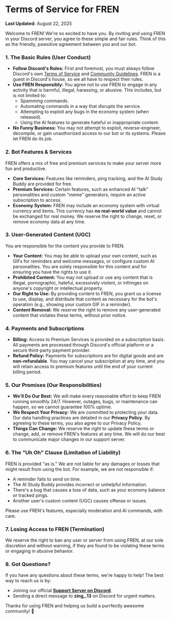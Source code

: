 # **Terms of Service for FREN**

**Last Updated:** August 22, 2025

Welcome to FREN\! We're so excited to have you. By inviting and using FREN in your Discord server, you agree to these simple and fair rules. Think of this as the friendly, pawsitive agreement between you and our bot.

### **1\. The Basic Rules (User Conduct)**

* **Follow Discord's Rules:** First and foremost, you must always follow Discord's own [Terms of Service](https://discord.com/terms) and [Community Guidelines](https://discord.com/guidelines). FREN is a guest in Discord's house, so we all have to respect their rules.  
* **Use FREN Responsibly:** You agree not to use FREN to engage in any activity that is harmful, illegal, harassing, or abusive. This includes, but is not limited to:  
  * Spamming commands.  
  * Automating commands in a way that disrupts the service.  
  * Attempting to exploit any bugs in the economy system (when released).  
  * Using the AI features to generate hateful or inappropriate content.  
* **No Funny Business:** You may not attempt to exploit, reverse-engineer, decompile, or gain unauthorized access to our bot or its systems. Please let FREN do its job.

### **2\. Bot Features & Services**

FREN offers a mix of free and premium services to make your server more fun and productive.

* **Core Services:** Features like reminders, ping tracking, and the AI Study Buddy are provided for free.  
* **Premium Services:** Certain features, such as enhanced AI "talk" personalities and custom "meme" generators, require an active subscription to access.  
* **Economy System:** FREN may include an economy system with virtual currency and items. This currency has **no real-world value** and cannot be exchanged for real money. We reserve the right to change, reset, or remove economy data at any time.

### **3\. User-Generated Content (UGC)**

You are responsible for the content you provide to FREN.

* **Your Content:** You may be able to upload your own content, such as GIFs for reminders and welcome messages, or configure custom AI personalities. You are solely responsible for this content and for ensuring you have the rights to use it.  
* **Prohibited Content:** You may not upload or use any content that is illegal, pornographic, hateful, excessively violent, or infringes on anyone's copyright or intellectual property.  
* **Our Right to Use:** By providing content to FREN, you grant us a license to use, display, and distribute that content as necessary for the bot's operation (e.g., showing your custom GIF in a reminder).  
* **Content Removal:** We reserve the right to remove any user-generated content that violates these terms, without prior notice.

### **4\. Payments and Subscriptions**

* **Billing:** Access to Premium Services is provided on a subscription basis. All payments are processed through Discord's official platform or a secure third-party payment provider.  
* **Refund Policy:** Payments for subscriptions are for digital goods and are **non-refundable**. You may cancel your subscription at any time, and you will retain access to premium features until the end of your current billing period.

### **5\. Our Promises (Our Responsibilities)**

* **We'll Do Our Best:** We will make every reasonable effort to keep FREN running smoothly 24/7. However, outages, bugs, or maintenance can happen, so we cannot guarantee 100% uptime.  
* **We Respect Your Privacy:** We are committed to protecting your data. Our data handling practices are detailed in our **Privacy Policy**. By agreeing to these terms, you also agree to our Privacy Policy.  
* **Things Can Change:** We reserve the right to update these terms or change, add, or remove FREN's features at any time. We will do our best to communicate major changes in our support server.

### **6\. The "Uh Oh" Clause (Limitation of Liability)**

FREN is provided "as is." We are not liable for any damages or losses that might result from using the bot. For example, we are not responsible if:

* A reminder fails to send on time.  
* The AI Study Buddy provides incorrect or unhelpful information.  
* There's a bug that causes a loss of data, such as your economy balance or tracked pings.  
* Another user's custom content (UGC) causes offense or issues.

Please use FREN's features, especially moderation and AI commands, with care.

### **7\. Losing Access to FREN (Termination)**

We reserve the right to ban any user or server from using FREN, at our sole discretion and without warning, if they are found to be violating these terms or engaging in abusive behavior.

### **8\. Got Questions?**

If you have any questions about these terms, we're happy to help\! The best way to reach us is by:

* Joining our official [**Support Server on Discord**](https://discord.gg/uCBqzxPps7).  
* Sending a direct message to **zing\_.13** on Discord for urgent matters.

Thanks for using FREN and helping us build a purrfectly awesome community\! 🐾